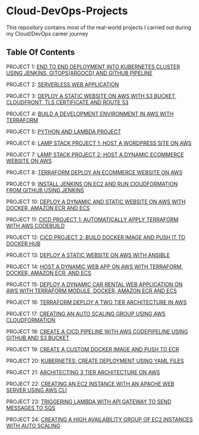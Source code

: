 # Cloud-DevOps-Projects

This repository contains most of the real-world projects I carried out during my Cloud/DevOps career journey

## Table Of Contents

PROJECT 1: [END TO END DEPLOYMENT INTO KUBERNETES CLUSTER USING JENKINS, GITOPS(ARGOCD) AND GITHUB PIPELINE](https://github.com/georgeonalo/GitOps)

PROJECT 2: [SERVERLESS WEB APPLICATION](https://github.com/georgeonalo/Serverless-Web-Application)

PROJECT 3: [DEPLOY A STATIC WEBSITE ON AWS WITH S3 BUCKET, CLOUDFRONT, TLS CERTIFICATE AND ROUTE 53](https://github.com/georgeonalo/deploy-a-static-website-on-aws)

PROJECT 4: [BUILD A DEVELOPMENT ENVIRONMENT IN AWS WITH TERRAFORM](https://github.com/georgeonalo/terraform-dev-env)

PROJECT 5: [PYTHON AND LAMBDA PROJECT](https://github.com/georgeonalo/python-projects)

PROJECT 6: [LAMP STACK PROJECT 1; HOST A WORDPRESS SITE ON AWS](https://github.com/georgeonalo/Host-a-wordpress-website-on-AWS)

PROJECT 7: [LAMP STACK PROJECT 2; HOST A DYNAMIC ECOMMERCE WEBSITE ON AWS](https://github.com/georgeonalo/Host-a-Dynamic-Ecommerce-Website-on-AWS)

PROJECT 8: [TERRAFORM DEPLOY AN ECOMMERCE WEBSITE ON AWS](https://github.com/georgeonalo/terraform-projects)

PROJECT 9: [INSTALL JENKINS ON EC2 AND RUN ClOUDFORMATION FROM GITHUB USING JENKINS](https://github.com/georgeonalo/Run-Infra-as-Code-with-Jenkins)

PROJECT 10: [DEPLOY A DYNAMIC AND STATIC WEBSITE ON AWS WITH DOCKER, AMAZON ECR AND ECS](https://github.com/georgeonalo/docker-projects)

PROJECT 11: [CICD PROJECT 1: AUTOMATICALLY APPLY TERRAFORM WITH AWS CODEBUILD](https://github.com/georgeonalo/cicd-projects)

PROJECT 12: [CICD PROJECT 2: BUILD DOCKER IMAGE AND PUSH IT TO DOCKER HUB](https://github.com/georgeonalo/cicd-build-docker-image)  

PROJECT 13: [DEPLOY A STATIC WEBSITE ON AWS WITH ANSIBLE](https://github.com/georgeonalo/ansible-playbooks)

PROJECT 14: [HOST A DYNAMIC WEB APP ON AWS WITH TERRAFORM, DOCKER, AMAZON ECR, AND ECS](https://github.com/georgeonalo/rentzone-terraform-ecs-project)

PROJECT 15: [DEPLOY A DYNAMIC CAR RENTAL WEB APPLICATION ON AWS WITH TERRAFORM MODULE, DOCKER, AMAZON ECR AND ECS](https://github.com/georgeonalo/terraform-modules)

PROJECT 16: [TERRAFORM DEPLOY A TWO TIER ARCHITECTURE IN AWS](https://github.com/georgeonalo/Terraform-Deploy-a-Two-Tier-Architecture-in-AWS)

PROJECT 17: [CREATING AN AUTO SCALING GROUP USING AWS CLOUDFORMATION](https://github.com/georgeonalo/Creating-an-Auto-Scaling-Group-using-AWS-CloudFormation)

PROJECT 18: [CREATE A CICD PIPELINE WITH AWS CODEPIPELINE USING GITHUB AND S3 BUCKET](https://github.com/georgeonalo/CI-CD-Pipeline-with-AWS-CodePipeline)

PROJECT 19: [CREATE A CUSTOM DOCKER IMAGE AND PUSH TO ECR](https://github.com/georgeonalo/Create-a-Custom-Docker-Image)

PROJECT 20: [KUBERNETES: CREATE DEPLOYMENT USING YAML FILES
](https://github.com/georgeonalo/Kubernetes-Create-Deployments-Using-YAML-Files)

PROJECT 21: [ARCHITECTING 3 TIER ARCHITECTURE ON AWS](https://github.com/georgeonalo/hello-world)

PROJECT 22: [CREATING AN EC2 INSTANCE WITH AN APACHE WEB SERVER USING AWS CLI](https://github.com/georgeonalo/Creating-an-EC2-instance-with-an-Apache-Web-Server-Using-AWS-CLI)

PROJECT 23: [TRIGGERING LAMBDA WITH API GATEWAY TO SEND MESSAGES TO SQS](https://github.com/georgeonalo/Triggering-Lambda-with-API-Gateway-to-Send-Messages-to-SQS)

PROJECT 24: [CREATING A HIGH AVAILABILITY GROUP OF EC2 INSTANCES WITH AUTO SCALING](https://github.com/georgeonalo/Creating-a-High-Availability-Group-of-EC2-Instances-with-Auto-Scaling)


